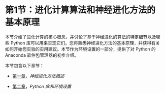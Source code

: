 # 第1节：进化计算算法和神经进化方法的基本原理

本节介绍了进化计算的核心概念，并讨论了基于神经进化的算法的特定细节以及哪些 Python 库可以用来实现它们。您将熟悉神经进化方法的基本原理，并获得有关如何开始您实验的实用建议。本节作为环境设置的一部分，提供了对 Python 的 Anaconda 软件包管理器的初步介绍。

本节包含以下章节：

+   [第一章](f59c6396-55e5-4495-95c0-7af9a42c2f20.xhtml)，*神经进化方法概述*

+   [第二章](c673e180-4440-4eea-98f8-8800c77162c8.xhtml)，*Python 库和环境设置*
